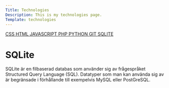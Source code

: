```yaml
---
Title: Technologies
Description: This is my technologies page.
Template: technologies
---
```


<div class="grid tech">

<div class="sidebar">

<a href="css" class="sidebar-box">
CSS
</a>

<a href="html" class="sidebar-box">
HTML
</a>

<a href="javascript" class="sidebar-box">
JAVASCRIPT
</a>

<a href="php" class="sidebar-box">
PHP
</a>

<a href="python" class="sidebar-box">
PYTHON
</a>

<a href="git" class="sidebar-box">
GIT
</a>

<a href="sqlite" class="sidebar-box sidebar-active">
SQLITE
</a>
</div>


<div class="tech-content">

<h1>SQLite</h1>

SQLite är en filbaserad databas som använder sig av frågespråket Structured Query Language (SQL). Datatyper som man kan använda sig av är begränsade i förhållande till exempelvis MySQL eller PostGreSQL.

</div>

</div>
